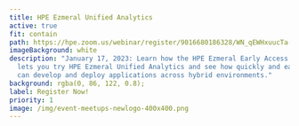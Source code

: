 ```yaml
---
title: HPE Ezmeral Unified Analytics
active: true
fit: contain
path: https://hpe.zoom.us/webinar/register/9016680186328/WN_qEWHxuucTa-UilEnOqmByg
imageBackground: white
description: "January 17, 2023: Learn how the HPE Ezmeral Early Access program
  lets you try HPE Ezmeral Unified Analytics and see how quickly and easily you
  can develop and deploy applications across hybrid environments."
background: rgba(0, 86, 122, 0.8);
label: Register Now!
priority: 1
image: /img/event-meetups-newlogo-400x400.png
---
```

